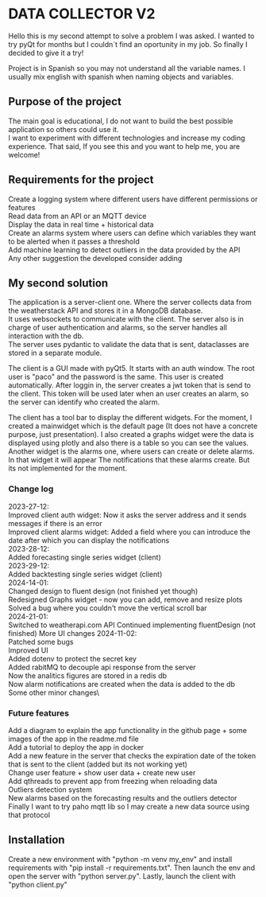 # DATA COLLECTOR V2

Hello this is my second attempt to solve a problem I was asked. I wanted to try pyQt for months but I couldn´t find an oportunity in my job. So finally I decided to give it a try!

Project is in Spanish so you may not understand all the variable names. I usually mix english with spanish when naming objects and variables.

## Purpose of the project

The main goal is educational, I do not want to build the best possible application so others could use it.\
I want to experiment with different technologies and increase my coding experience. That said, If you see this and you want to help me, you are welcome!

## Requirements for the project

Create a logging system where different users have different permissions or features\
Read data from an API or an MQTT device\
Display the data in real time + historical data\
Create an alarms system where users can define which variables they want to be alerted when it passes a threshold\
Add machine learning to detect outliers in the data provided by the API\
Any other suggestion the developed consider adding

## My second solution

The application is a server-client one. Where the server collects data from the weatherstack API and stores it in a MongoDB database.\
It uses websockets to communicate with the client. The server also is in charge of user authentication and alarms, so the server handles all interaction with the db.\
The server uses pydantic to validate the data that is sent, dataclasses are stored in a separate module.

The client is a GUI made with pyQt5. It starts with an auth window. The root user is "paco" and the password is the same. This user is created automatically. After loggin in, the server creates a jwt token that is send to the client. This token will be used later when an user creates an alarm, so the server can identify who created the alarm.

The client has a tool bar to display the different widgets. For the moment, I created a mainwidget which is the default page (It does not have a concrete purpose, just presentation). I also created a graphs widget were the data is displayed using plotly and also there is a table so you can see the values. Another widget is the alarms one, where users can create or delete alarms. In that widget it will appear The notifications that these alarms create. But its not implemented for the moment.

### Change log

2023-27-12:\
	Improved client auth widget: Now it asks the server address and it sends messages if there is an error\
	Improved client alarms widget: Added a field where you can introduce the date after which you can display the notifications\
2023-28-12:\
	Added forecasting single series widget (client)\
2023-29-12:\
	Added backtesting single series widget (client)\
2024-14-01:\
	Changed design to fluent design (not finished yet though)\
	Redesigned Graphs widget - now you can add, remove and resize plots\
	Solved a bug where you couldn't move the vertical scroll bar\
2024-21-01:\
	Switched to weatherapi.com API
        Continued implementing fluentDesign (not finished)
        More UI changes
2024-11-02:\
	Patched some bugs\
	Improved UI\
	Added dotenv to protect the secret key\
	Added rabitMQ to decouple api response from the server\
	Now the analitics figures are stored in a redis db\
	Now alarm notifications are created when the data is added to the db\
	Some other minor changes\


### Future features


Add a diagram to explain the app functionality in the github page + some images of the app in the readme.md file\
Add a tutorial to deploy the app in docker\
Add a new feature in the server that checks the expiration date of the token that is sent to the client (added but its not working yet)\
Change user feature + show user data + create new user\
Add qthreads to prevent app from freezing when reloading data\
Outliers detection system\
New alarms based on the forecasting results and the outliers detector\
Finally I want to try paho mqtt lib so I may create a new data source using that protocol

## Installation

Create a new environment with "python -m venv my_env" and install requirements with "pip install -r requirements.txt". Then launch the env and open the server with "python server.py".
Lastly, launch the client with "python client.py"

